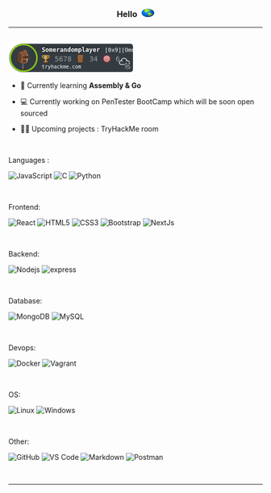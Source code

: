 <h3  align="center"> Hello <img src="./tenor.gif" width="30px" height="20px">  </h3>

---

<br/>

<img src="Somerandomplayer.png" alt="TryHackMe">

<br />

- 🌱 Currently learning **Assembly & Go**

- 💻 Currently working on PenTester BootCamp which will be soon open sourced

- 🐱‍💻 Upcoming projects : TryHackMe room

<br />

Languages :

![JavaScript](https://img.shields.io/badge/-JavaScript-%23F7DF1C?style=flat-square&logo=javascript&logoColor=000000&labelColor=%23F7DF1C&color=%23FFCE5A)
![C](http://img.shields.io/badge/-C++-A8B9CC?style=flat-square&logo=c&logoColor=ffffff)
![Python](http://img.shields.io/badge/-Python-3776AB?style=flat-square&logo=python&logoColor=ffffff)

<br />

Frontend:

![React](https://img.shields.io/badge/-React-61DAFB?style=flat-square&logo=react&logoColor=ffffff)
![HTML5](https://img.shields.io/badge/-HTML5-%23E44D27?style=flat-square&logo=html5&logoColor=ffffff)
![CSS3](https://img.shields.io/badge/-CSS3-%231572B6?style=flat-square&logo=css3)
![Bootstrap](https://img.shields.io/badge/-Bootstrap-563D7C?style=flat-square&logo=Bootstrap)
![NextJs](https://img.shields.io/badge/-Next-000000?style=flat-square&logo=next.js&logoColor=ffffff)

<br />

Backend:

![Nodejs](https://img.shields.io/badge/-Nodejs-339933?style=flat-square&logo=Node.js&logoColor=ffffff)
![express](https://img.shields.io/badge/-express-white?style=flat-square&logo=Express&logoColor=black)

<br />

Database:

![MongoDB](https://img.shields.io/badge/-MongoDB-339933?style=flat-square&logo=mongodb&logoColor=ffffff)
![MySQL](https://img.shields.io/badge/-MYSQL-000000?style=flat-square&logo=MYSQL&logoColor=ffffff)

<br />

Devops:

![Docker](https://img.shields.io/badge/-Docker-blue?style=flat-square&logo=Docker&logoColor=ffffff)
![Vagrant](https://img.shields.io/badge/-Vagrant-blue?style=flat-square&logo=vagrant&logoColor=ffffff)

<br />

OS:

![Linux](http://img.shields.io/badge/-Linux-white?style=flat-square&logo=Linux&logoColor=black)
![Windows](http://img.shields.io/badge/-Windows-0078D6?style=flat-square&logo=windows&logoColor=ffffff)

<br />

Other:

![GitHub](https://img.shields.io/badge/-GitHub-181717?style=flat-square&logo=github)
![VS Code](http://img.shields.io/badge/-VS%20Code-007ACC?style=flat-square&logo=visual-studio-code&logoColor=ffffff)
![Markdown](https://img.shields.io/badge/-Markdown-000000?style=flat-square&logo=markdown)
![Postman](https://img.shields.io/badge/-Postman-orange?style=flat-square&logo=postman&logoColor=ffffff)

<br />

---